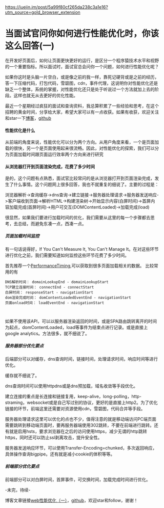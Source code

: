 <a href="https://juejin.im/post/5a99f80cf265da238c3a1e16?utm_source=gold_browser_extension">https://juejin.im/post/5a99f80cf265da238c3a1e16?utm_source=gold_browser_extension</a><div id="articleHeader"><h1>当面试官问你如何进行性能优化时，你该这么回答(一)</h1></div>
<p>在开发好页面后，如何让页面更快更好的运行，是区分一个程序猿技术水平和视野的一个重要指标。所以面试时，面试官总会问你一个问题，如何进行性能优化呢？</p>
<p>如果你这时是头脑一片空白，或是像之前的我一样，靠死记硬背或是之前的经历，答一下压缩代码，打包代码，雪碧图，cdn，事件代理，这说明你对性能优化还是缺乏一个整体，系统的掌握，对性能优化还只是处于听说过一个方法就加上去的阶段。这样也就无从去更好的优化性能。</p>
<p>最近一个星期经过疯狂的面试和查询资料，我总算积累了一些经验和思考，在这个招聘的黄金时间，分享给大家，希望大家可以有一点收获。如果有收获，欢迎关注和star一下<a href="https://link.juejin.im?target=hpoenixf.com" target="_blank">博客</a>，<a href="https://link.juejin.im?target=https%3A%2F%2Fgithub.com%2Fhpoenixf%2Fhpoenixf.github.io" target="_blank">github</a></p>
<h4>性能优化是什么</h4>
<p>从前端的角度来说，性能优化可以分为两个方向。从用户角度来看，一个是页面加载的很快，另一个是页面使用起来很流畅。因此，对性能优化的探索，我们可以分为页面加载时间跟页面运行效率两个方向来进行研究</p>
<h4>从浏览器打开到页面渲染完成，花费了多少时间</h4>
<p>是的，这个问题有点熟悉，面试官比较常问的是从浏览器打开到页面渲染完成，发生了什么事情。这个问题网上很多回答，我也不就重复的细说了。主要的过程是：</p>
<p>浏览器解析-&gt;查询缓存-&gt;dns查询-&gt;建立链接-&gt;服务器处理请求-&gt;服务器发送响应-&gt;客户端收到页面-&gt;解析HTML-&gt;构建渲染树-&gt;开始显示内容(白屏时间)-&gt;首屏内容加载完成(首屏时间)-&gt;用户可交互(DOMContentLoaded)-&gt;加载完成(load)</p>
<p>很显然，如果我们要进行加载时间的优化，我们需要从这里的每一个步骤都去思考，去总结，而避免东凑一点，西凑一点。</p>
<h5>页面加载时间监控</h5>
<p>有一句话说得好，If You Can't Measure It, You Can't Manage It。在对这些环节进行优化之前，我们需要知道如何监控这些环节花费了多少时间。</p>
<p>首先推荐一个<a href="https://link.juejin.im?target=https%3A%2F%2Fdeveloper.mozilla.org%2Fzh-CN%2Fdocs%2FWeb%2FAPI%2FPerformanceTiming" target="_blank">PerformanceTiming</a>,可以获取到很多页面加载相关的数据。
比较常用的有</p>
<pre><code>DNS解析时间： domainLookupEnd - domainLookupStart
TCP建立连接时间： connectEnd - connectStart
白屏时间： responseStart - navigationStart
dom渲染完成时间： domContentLoadedEventEnd - navigationStart
页面onload时间： loadEventEnd - navigationStart

</code></pre><p>如果不使用该API，可以以服务器渲染返回的时间，或是SPA路由跳转离开的时间为起点，domContentLoaded，load等事件为结束点进行记录。或是直接上google analytics。方法很多，就不细说了。</p>
<h5>服务器部分优化要点</h5>
<p>后端部分可以对缓存，dns查询时间，链接时间，处理请求时间，响应时间等进行优化。</p>
<p>缓存就不细说了。</p>
<p>dns查询时间可以使用httpdns或是dns预加载，域名收敛等手段优化。</p>
<p>建立连接的重点是长连接和链接复用，keep-alive，long-polling，http-straming，websocket或是自己写过别的协议，更好的是直接上http2。为了优化链接的环节，前端这里还需要对资源使用cdn，雪碧图，代码合并等手段。</p>
<p>服务器处理请求这里可以优化的点也不少，值得注意的就是移动端访问PC端页面需要跳转到移动端页面时，要再服务器端使用302跳转，不要在前端进行跳转。还有就是启用hsts，要求浏览器在之后的访问使用https，减少无谓的http跳转https，同时还可以防止ssl剥离攻击，提升安全性。</p>
<p>服务器发送响应环节，可以使用Transfer-Encoding=chunked，多次返回响应，具体操作查询bigpipe。还有就是减小cookie的体积等等。</p>
<h5>前端部分优化要点</h5>
<p>前端部分可以对白屏时间，首屏事件，可交换时间，加载完成时间进行优化。</p>
<p>-未完，待续-</p>
<p>博客文章链接<a href="https://link.juejin.im?target=http%3A%2F%2Fhpoenixf.com%2Fweb%25E6%2580%25A7%25E8%2583%25BD%25E4%25BC%2598%25E5%258C%2596%25EF%25BC%2588%25E4%25B8%2580%25EF%25BC%2589.html" target="_blank">web性能优化（一）</a>，<a href="https://link.juejin.im?target=https%3A%2F%2Fgithub.com%2Fhpoenixf%2Fhpoenixf.github.io" target="_blank">github</a>，欢迎star和follow，谢谢！</p>
